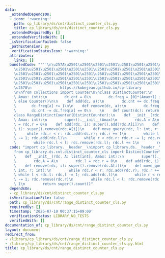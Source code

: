 ```yaml
---
data:
  _extendedDependsOn:
  - icon: ':warning:'
    path: cp_library/ds/cnt/distinct_counter_cls.py
    title: cp_library/ds/cnt/distinct_counter_cls.py
  _extendedRequiredBy: []
  _extendedVerifiedWith: []
  _isVerificationFailed: false
  _pathExtension: py
  _verificationStatusIcon: ':warning:'
  attributes:
    links: []
  bundledCode: "'''\n\u257A\u2501\u2501\u2501\u2501\u2501\u2501\u2501\u2501\u2501\u2501\
    \u2501\u2501\u2501\u2501\u2501\u2501\u2501\u2501\u2501\u2501\u2501\u2501\u2501\
    \u2501\u2501\u2501\u2501\u2501\u2501\u2501\u2501\u2501\u2501\u2501\u2501\u2501\
    \u2501\u2501\u2501\u2501\u2501\u2501\u2501\u2501\u2501\u2501\u2501\u2501\u2501\
    \u2501\u2501\u2501\u2501\u2501\u2501\u2501\u2501\u2501\u2501\u2501\u2501\u2501\
    \u2578\n             https://kobejean.github.io/cp-library               \n'''\n\
    \n\nfrom collections import Counter\n\nclass DistinctCounter:\n    def __init__(dc,\
    \ Amax: int):\n        dc.cnt = 0\n        dc.freq = [0]*(Amax+1) if Amax < 5_000_000\
    \ else Counter()\n\n    def add(dc, a):\n        dc.cnt += dc.freq[a] == 0\n \
    \       dc.freq[a] += 1\n\n    def remove(dc, a):\n        dc.freq[a] -= 1\n \
    \       dc.cnt -= dc.freq[a] == 0\n    \n    def count(dc): return dc.cnt\n\n\
    class RangeDistinctCounter(DistinctCounter):\n    def __init__(rdc, A: list[int],\
    \ Amax: int):\n        super().__init__(Amax)\n        rdc.A = A\n        rdc.l\
    \ = rdc.r = 0\n    def add(rdc, i): super().add(rdc.A[i])\n    def remove(rdc,\
    \ i): super().remove(rdc.A[i])\n    def move_query(rdc, l: int, r: int):\n   \
    \     while rdc.r < r: rdc.add(rdc.r); rdc.r += 1\n        while l < rdc.l: rdc.l\
    \ -= 1; rdc.add(rdc.l)\n        while r < rdc.r: rdc.r -= 1; rdc.remove(rdc.r)\n\
    \        while rdc.l < l: rdc.remove(rdc.l); rdc.l += 1\n        return super().count()\n"
  code: "import cp_library.__header__\nimport cp_library.ds.__header__\nimport cp_library.ds.cnt.__header__\n\
    from cp_library.ds.cnt.distinct_counter_cls import DistinctCounter\n\nclass RangeDistinctCounter(DistinctCounter):\n\
    \    def __init__(rdc, A: list[int], Amax: int):\n        super().__init__(Amax)\n\
    \        rdc.A = A\n        rdc.l = rdc.r = 0\n    def add(rdc, i): super().add(rdc.A[i])\n\
    \    def remove(rdc, i): super().remove(rdc.A[i])\n    def move_query(rdc, l:\
    \ int, r: int):\n        while rdc.r < r: rdc.add(rdc.r); rdc.r += 1\n       \
    \ while l < rdc.l: rdc.l -= 1; rdc.add(rdc.l)\n        while r < rdc.r: rdc.r\
    \ -= 1; rdc.remove(rdc.r)\n        while rdc.l < l: rdc.remove(rdc.l); rdc.l +=\
    \ 1\n        return super().count()"
  dependsOn:
  - cp_library/ds/cnt/distinct_counter_cls.py
  isVerificationFile: false
  path: cp_library/ds/cnt/range_distinct_counter_cls.py
  requiredBy: []
  timestamp: '2025-07-10 00:37:15+09:00'
  verificationStatus: LIBRARY_NO_TESTS
  verifiedWith: []
documentation_of: cp_library/ds/cnt/range_distinct_counter_cls.py
layout: document
redirect_from:
- /library/cp_library/ds/cnt/range_distinct_counter_cls.py
- /library/cp_library/ds/cnt/range_distinct_counter_cls.py.html
title: cp_library/ds/cnt/range_distinct_counter_cls.py
---
```

